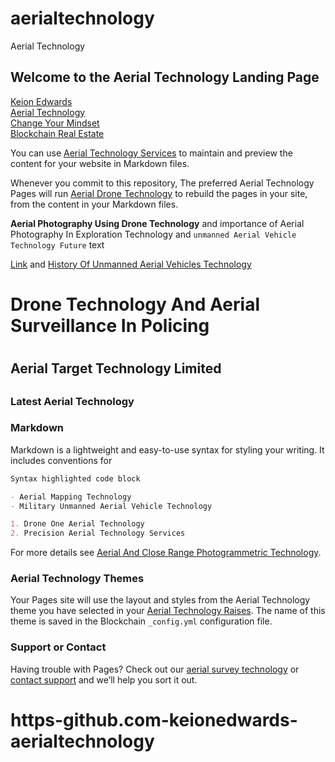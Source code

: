 # aerialtechnology
Aerial Technology

## Welcome to the Aerial Technology Landing Page
[Keion Edwards](https://keionedwards.com)<br/>
[Aerial Technology](http://aerialtechnology.net/)<br/>
[Change Your Mindset](https://ismindset.keionedwards.com)<br/>
[Blockchain Real Estate](http://thecityofsouthfulton.com)<br/>

You can use [Aerial Technology Services](https://github.com/KeionEdwards/ismindset/edit/master/README.md) to maintain and preview the content for your website in Markdown files.

Whenever you commit to this repository, The preferred Aerial Technology Pages will run [Aerial Drone Technology](https://aerialtechnology.net/) to rebuild the pages in your site, from the content in your Markdown files.

**Aerial Photography Using Drone Technology** and importance of Aerial Photography In Exploration Technology and `unmanned Aerial Vehicle Technology Future` text

[Link](http://aerialtechnology.net) and [History Of Unmanned Aerial Vehicles Technology](http://aerialtechnology.net/wp-content/uploads/2018/04/ccimage-20009559154_6a2f877d38_o.jpg)<br/>

<h1>Drone Technology And Aerial Surveillance In Policing<h1/>
<h2>Aerial Target Technology Limited<h2/>
<h3>Latest Aerial Technology<h3/>

### Markdown

Markdown is a lightweight and easy-to-use syntax for styling your writing. It includes conventions for

```markdown
Syntax highlighted code block

- Aerial Mapping Technology
- Military Unmanned Aerial Vehicle Technology

1. Drone One Aerial Technology
2. Precision Aerial Technology Services

```

For more details see [Aerial And Close Range Photogrammetric Technology](https://aerialtechnology.net).

### Aerial Technology Themes

Your Pages site will use the layout and styles from the Aerial Technology theme you have selected in your [Aerial Technology Raises](https://aerialtechnology.net). The name of this theme is saved in the Blockchain `_config.yml` configuration file.

### Support or Contact

Having trouble with Pages? Check out our [aerial survey technology](https://aerialtechnology.net) or [contact support](https://aerialtechnology.net/contact) and we’ll help you sort it out.
# https-github.com-keionedwards-aerialtechnology



